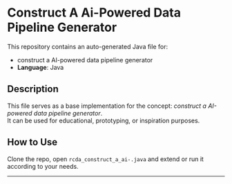 # Construct A Ai-Powered Data Pipeline Generator

This repository contains an auto-generated Java file for:

- construct a AI-powered data pipeline generator
- **Language**: Java

## Description

This file serves as a base implementation for the concept: *construct a AI-powered data pipeline generator*.  
It can be used for educational, prototyping, or inspiration purposes.

## How to Use

Clone the repo, open `rcda_construct_a_ai-.java` and extend or run it according to your needs.

---


